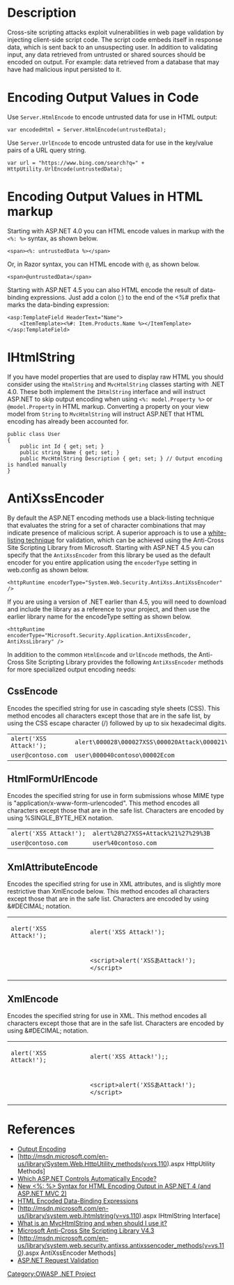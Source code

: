 # Description

Cross-site scripting attacks exploit vulnerabilities in web page
validation by injecting client-side script code. The script code embeds
itself in response data, which is sent back to an unsuspecting user. In
addition to validating input, any data retrieved from untrusted or
shared sources should be encoded on output. For example: data retrieved
from a database that may have had malicious input persisted to it.

# Encoding Output Values in Code

Use `Server.HtmlEncode` to encode untrusted data for use in HTML output:

    var encodedHtml = Server.HtmlEncode(untrustedData);

Use `Server.UrlEncode` to encode untrusted data for use in the key/value
pairs of a URL query string.

    var url = "https://www.bing.com/search?q=" + HttpUtility.UrlEncode(untrustedData);

# Encoding Output Values in HTML markup

Starting with ASP.NET 4.0 you can HTML encode values in markup with the
`<%: %>` syntax, as shown below.

    <span><%: untrustedData %></span>

Or, in Razor syntax, you can HTML encode with `@`, as shown below.

    <span>@untrustedData</span>

Starting with ASP.NET 4.5 you can also HTML encode the result of
data-binding expressions. Just add a colon (:) to the end of the \<%\#
prefix that marks the data-binding expression:

    <asp:TemplateField HeaderText="Name">
        <ItemTemplate><%#: Item.Products.Name %></ItemTemplate>
    </asp:TemplateField>

# IHtmlString

If you have model properties that are used to display raw HTML you
should consider using the `HtmlString` and `MvcHtmlString` classes
starting with .NET 4.0. These both implement the `IHtmlString` interface
and will instruct ASP.NET to skip output encoding when using `<%:
model.Property %>` or `@model.Property` in HTML markup. Converting a
property on your view model from `String` to `MvcHtmlString` will
instruct ASP.NET that HTML encoding has already been accounted for.

    public class User
    {
        public int Id { get; set; }
        public string Name { get; set; }
        public MvcHtmlString Description { get; set; } // Output encoding is handled manually
    }

# AntiXssEncoder

By default the ASP.NET encoding methods use a black-listing technique
that evaluates the string for a set of character combinations that may
indicate presence of malicious script. A superior approach is to use a
[white-listing
technique](Input_Validation_Cheat_Sheet#White_List_Input_Validation "wikilink")
for validation, which can be achieved using the Anti-Cross Site
Scripting Library from Microsoft. Starting with ASP.NET 4.5 you can
specify that the `AntiXssEncoder` from this library be used as the
default encoder for you entire application using the `encoderType`
setting in web.config as shown below.

    <httpRuntime encoderType="System.Web.Security.AntiXss.AntiXssEncoder" />

If you are using a version of .NET earlier than 4.5, you will need to
download and include the library as a reference to your project, and
then use the earlier library name for the encodeType setting as shown
below.

    <httpRuntime encoderType="Microsoft.Security.Application.AntiXssEncoder, AntiXssLibrary" />

In addition to the common `HtmlEncode` and `UrlEncode` methods, the
Anti-Cross Site Scripting Library provides the following
`AntiXssEncoder` methods for more specialized output encoding needs:

## CssEncode

Encodes the specified string for use in cascading style sheets (CSS).
This method encodes all characters except those that are in the safe
list, by using the CSS escape character (/) followed by up to six
hexadecimal digits.

|                         |                                                                   |
| ----------------------- | ----------------------------------------------------------------- |
| `alert('XSS Attack!');` | `alert\000028\000027XSS\000020Attack\000021\000027\000029\00003B` |
| `user@contoso.com`      | `user\000040contoso\00002Ecom`                                    |

## HtmlFormUrlEncode

Encodes the specified string for use in form submissions whose MIME type
is "application/x-www-form-urlencoded". This method encodes all
characters except those that are in the safe list. Characters are
encoded by using %SINGLE_BYTE_HEX notation.

|                         |                                     |
| ----------------------- | ----------------------------------- |
| `alert('XSS Attack!');` | `alert%28%27XSS+Attack%21%27%29%3B` |
| `user@contoso.com`      | `user%40contoso.com`                |

## XmlAttributeEncode

Encodes the specified string for use in XML attributes, and is slightly
more restrictive than XmlEncode below. This method encodes all
characters except those that are in the safe list. Characters are
encoded by using &\#DECIMAL; notation.

<table>
<tbody>
<tr class="odd">
<td><p><code>alert('XSS Attack!');</code></p></td>
<td><p><code>alert('XSS Attack!');</code></p></td>
</tr>
<tr class="even">
<td><p><code></p>
<script>
<p>alert('XSSあAttack!');</p>
</script>
<p></code></p></td>
<td><p><code>&lt;script&gt;alert('XSSあAttack!');&lt;/script&gt;</code></p></td>
</tr>
</tbody>
</table>

## XmlEncode

Encodes the specified string for use in XML. This method encodes all
characters except those that are in the safe list. Characters are
encoded by using &\#DECIMAL; notation.

<table>
<tbody>
<tr class="odd">
<td><p><code>alert('XSS Attack!');</code></p></td>
<td><p><code>alert('XSS Attack!');;</code></p></td>
</tr>
<tr class="even">
<td><p><code></p>
<script>
<p>alert('XSSあAttack!');</p>
</script>
<p></code></p></td>
<td><p><code>&lt;script&gt;alert('XSSあAttack!');&lt;/script&gt;</code></p></td>
</tr>
</tbody>
</table>

# References

  - [Output
    Encoding](http://blogs.msdn.com/b/cisg/archive/2008/08/28/output-encoding.aspx)
  - \[<http://msdn.microsoft.com/en-us/library/System.Web.HttpUtility_methods(v=vs.110>).aspx
    HttpUtility Methods\]
  - [Which ASP.NET Controls Automatically
    Encode?](http://blogs.msdn.com/b/sfaust/archive/2008/09/02/which-asp-net-controls-automatically-encodes.aspx)
  - [New \<%: %\> Syntax for HTML Encoding Output in ASP.NET 4 (and
    ASP.NET
    MVC 2)](http://weblogs.asp.net/scottgu/new-lt-gt-syntax-for-html-encoding-output-in-asp-net-4-and-asp-net-mvc-2)
  - [HTML Encoded Data-Binding
    Expressions](http://www.asp.net/aspnet/overview/aspnet-and-visual-studio-2012/whats-new#_Toc318097391)
  - \[<http://msdn.microsoft.com/en-us/library/system.web.ihtmlstring(v=vs.110>).aspx
    IHtmlString Interface\]
  - [What is an MvcHtmlString and when should I use
    it?](http://stackoverflow.com/questions/2293357/what-is-an-mvchtmlstring-and-when-should-i-use-it)
  - [Microsoft Anti-Cross Site Scripting Library
    V4.3](http://www.microsoft.com/en-sg/download/details.aspx?id=43126)
  - \[<http://msdn.microsoft.com/en-us/library/system.web.security.antixss.antixssencoder_methods(v=vs.110>).aspx
    AntiXssEncoder Methods\]
  - [ASP.NET Request Validation](ASP.NET_Request_Validation "wikilink")

[Category:OWASP .NET Project](Category:OWASP_.NET_Project "wikilink")